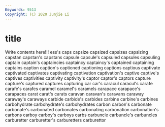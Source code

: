 ```yaml
---
Keywords: 9513
Copyright: (C) 2020 Junjie Li
---
```


# title

Write contents here!!!
ess's 
caps 
capsize 
capsized 
capsizes 
capsizing 
capstan 
capstan's 
capstans 
capsule
capsule's 
capsuled 
capsules 
capsuling 
captain 
captain's 
captaincies 
captaincy 
captaincy's 
captained
captaining 
captains 
caption 
caption's 
captioned 
captioning 
captions 
captious 
captivate 
captivated
captivates 
captivating 
captivation 
captivation's 
captive 
captive's 
captives 
captivities 
captivity 
captivity's
captor 
captor's 
captors 
capture 
capture's 
captured 
captures 
capturing 
car 
car's
caracul 
caracul's 
carafe 
carafe's 
carafes 
caramel 
caramel's 
caramels 
carapace 
carapace's
carapaces 
carat 
carat's 
carats 
caravan 
caravan's 
caravans 
caraway 
caraway's 
caraways
carbide 
carbide's 
carbides 
carbine 
carbine's 
carbines 
carbohydrate 
carbohydrate's 
carbohydrates 
carbon
carbon's 
carbonate 
carbonate's 
carbonated 
carbonates 
carbonating 
carbonation 
carbonation's 
carbons 
carboy
carboy's 
carboys 
carbs 
carbuncle 
carbuncle's 
carbuncles 
carburetter 
carburetter's 
carburetters 
carburettor
